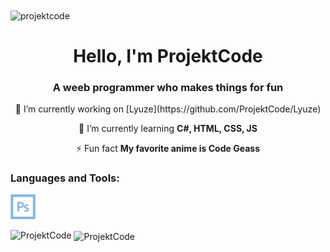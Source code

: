 <img align="center" src="https://github.com/Projekt-Dev/Projekt-Dev/blob/main/ProjektCode-Lucy.png" alt="projektcode" />

<h1 align="center">Hello, I'm ProjektCode</h1>
<h3 align="center">A weeb programmer who makes things for fun</h3>

<p align="center"> 🔭 I’m currently working on [Lyuze](https://github.com/ProjektCode/Lyuze) </p>

<p align="center"> 🌱 I’m currently learning <strong>C#, HTML, CSS, JS</strong> </p>

<p align="center"><p align="center"> ⚡ Fun fact <strong>My favorite anime is Code Geass</strong> </p>

<h3 align="left">Languages and Tools:</h3>
<p align="left"> <a href="https://www.photoshop.com/en" target="_blank" rel="noreferrer"> <img src="https://raw.githubusercontent.com/devicons/devicon/master/icons/photoshop/photoshop-line.svg" alt="photoshop" width="40" height="40"/> </a> </p>

<p><img align="left" src="https://github-readme-stats-sigma-snowy.vercel.app/api/top-langs?username=ProjektCode&show_icons=true&locale=en&layout=compact" alt="ProjektCode" /></p>

<p>&nbsp;<img align="center" src="[https://github-readme-stats-sigma-snowy.vercel.app/api?username=ProjektCode](https://github-readme-stats.vercel.app/api?username=projektCode)&show_icons=true&locale=en" alt="ProjektCode" /></p>
